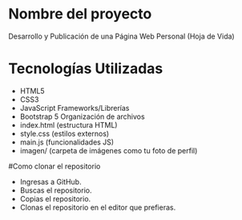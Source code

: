 # Nombre del proyecto
Desarrollo y Publicación de una Página Web Personal (Hoja de Vida)

# Tecnologías Utilizadas
- HTML5
- CSS3
- JavaScript
Frameworks/Librerías
- Bootstrap 5
Organización de archivos
- index.html (estructura HTML)
- style.css (estilos externos)
- main.js (funcionalidades JS)
- imagen/ (carpeta de imágenes como tu foto de perfil)

#Como clonar el repositorio
- Ingresas a GitHub.
- Buscas el repositorio.
- Copias el repositorio.
- Clonas el repositorio en el editor que prefieras.

